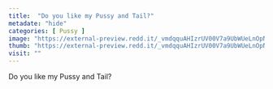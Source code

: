 ```yaml
---
title:  "Do you like my Pussy and Tail?"
metadate: "hide"
categories: [ Pussy ]
image: "https://external-preview.redd.it/_vmdqquAHIzrUV00V7a9UbWUeLnOpNPYR59eSgHDOWY.jpg?auto=webp&s=1fab559d3a7ad0b547beecff983162ebe9badccb"
thumb: "https://external-preview.redd.it/_vmdqquAHIzrUV00V7a9UbWUeLnOpNPYR59eSgHDOWY.jpg?width=1080&crop=smart&auto=webp&s=1b9a639802259fc11fd38fcea94009761cbedb1a"
visit: ""
---
```

Do you like my Pussy and Tail?
